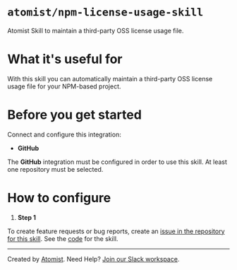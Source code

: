 # `atomist/npm-license-usage-skill`

Atomist Skill to maintain a third-party OSS license usage file.
 
<!---atomist-skill-readme:start--->

# What it's useful for

With this skill you can automatically maintain a third-party OSS license usage file for your NPM-based project. 

# Before you get started

Connect and configure this integration:

* **GitHub**

The **GitHub** integration must be configured in order to use this skill. At least one repository must be selected.

# How to configure

1. **Step 1**
    
To create feature requests or bug reports, create an [issue in the repository for this skill](https://github.com/atomist-skills/npm-license-skill/issues). 
See the [code](https://github.com/atomist-skills/npm-license-skill) for the skill.

<!---atomist-skill-readme:end--->

---

Created by [Atomist][atomist].
Need Help?  [Join our Slack workspace][slack].

[atomist]: https://atomist.com/ (Atomist - How Teams Deliver Software)
[slack]: https://join.atomist.com/ (Atomist Community Slack) 
